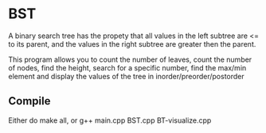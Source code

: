 # BST

A binary search tree has the propety that all values in the left subtree are <= to its parent, and the values in the right subtree are greater then the parent. 

This program allows you to count the number of leaves, count the number of nodes, find the height, search for a specific number, find the max/min element and display the values of the tree in inorder/preorder/postorder 

## Compile

Either do make all, or g++ main.cpp BST.cpp BT-visualize.cpp

